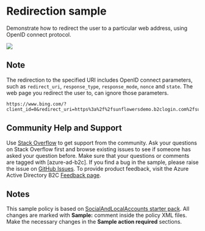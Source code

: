 # Redirection sample

Demonstrate how to redirect the user to a particular web address, using OpenID connect protocol.

![](media/redirect.png)

## Note

The redirection to the specified URI includes OpenID connect parameters, such as `redirect_uri`, `response_type`, `response_mode`, `nonce` and `state`. The web page you redirect the user to, can ignore those parameters.

```
https://www.bing.com/?client_id=0&redirect_uri=https%3a%2f%2fsunflowersdemo.b2clogin.com%2fsunflowersdemo.onmicrosoft.com%2foauth2%2fauthresp&response_type=id_token&response_mode=form_post&nonce=gvdO58Df%2bupXPVhQf%2bifNw%3d%3d&state=StateProperties%3deyJTSUQiOiJ4LW1zLWNwaW0tcmM6ZDYzN2Y0NGYtZDhmNS00ZTM3LTlmYjgtOTVhODg4MGNlYTc4IiwiVElEIjoiNzE2ZDg2MWUtOGE4Yy00MGNlLWEwODMtYjA4NjE4ZDY5ZDIwIn0
```


## Community Help and Support
Use [Stack Overflow](https://stackoverflow.com/questions/tagged/azure-ad-b2c) to get support from the community. Ask your questions on Stack Overflow first and browse existing issues to see if someone has asked your question before. Make sure that your questions or comments are tagged with [azure-ad-b2c].
If you find a bug in the sample, please raise the issue on [GitHub Issues](https://github.com/azure-ad-b2c/samples/issues).
To provide product feedback, visit the Azure Active Directory B2C [Feedback page](https://feedback.azure.com/forums/169401-azure-active-directory?category_id=160596).

## Notes
This sample policy is based on [SocialAndLocalAccounts starter pack](https://github.com/Azure-Samples/active-directory-b2c-custom-policy-starterpack/tree/master/SocialAndLocalAccounts). All changes are marked with **Sample:** comment inside the policy XML files. Make the necessary changes in the **Sample action required** sections. 

